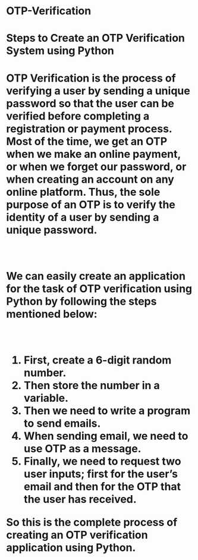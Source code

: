 # OTP-Verification
<h1>Steps to Create an OTP Verification System using Python<h1>
<p>OTP Verification is the process of verifying a user by sending a unique password so that the user can be verified before completing a registration or payment process. Most of the time, we get an OTP when we make an online payment, or when we forget our password, or when creating an account on any online platform. Thus, the sole purpose of an OTP is to verify the identity of a user by sending a unique password.</p> <br>
<p>We can easily create an application for the task of OTP verification using Python by following the steps mentioned below:</p> <br>

<ol>
  <li>First, create a 6-digit random number.</li>
  <li>Then store the number in a variable.</li>
  <li>Then we need to write a program to send emails.</li>
  <li>When sending email, we need to use OTP as a message.</li>
  <li>Finally, we need to request two user inputs; first for the user’s email and then for the OTP that the user has received.</li>
  </ol>
  
<p>So this is the complete process of creating an OTP verification application using Python.</p>
